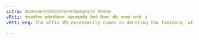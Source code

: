 ```yaml
---
sutra: केवलमामकभागधेयपापापरसमानार्यकृतसुमङ्गलं भेषजाच्च
vRtti: केवलादिभ्यः प्रातिपदिकेभ्यः संज्ञायांछंदसि विषये स्त्रियां ङीप् प्रत्ययो भवति ॥
vRtti_eng: The affix ङीप् necessarily comes in denoting the feminine, after the following Nominal-stems when employed to express a Name or in the _Chhandas_ :- केवल, मामक, भागधेय, पाप, अपर, समान, आर्यकृत, सुमङ्गल and भेषज ॥

---
```


